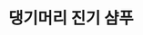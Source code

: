 ---
templateKey: 'product-post'
path: /product
title: 댕기머리 진기 샴푸
image: /img/
description: 
tags: 
---